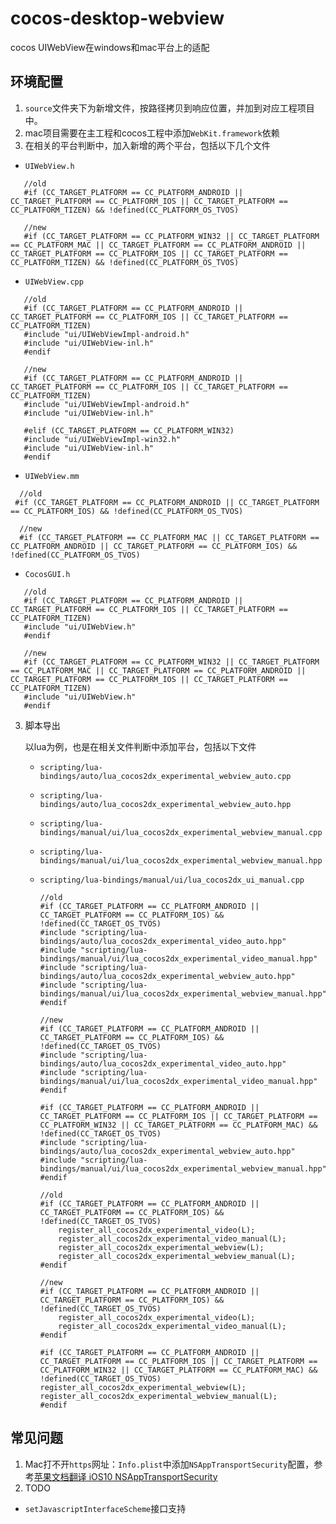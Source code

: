# cocos-desktop-webview
cocos UIWebView在windows和mac平台上的适配

## 环境配置
1. `source`文件夹下为新增文件，按路径拷贝到响应位置，并加到对应工程项目中。
2. mac项目需要在主工程和cocos工程中添加`WebKit.framework`依赖
3. 在相关的平台判断中，加入新增的两个平台，包括以下几个文件

 * `UIWebView.h`

 ```
 	//old
 	#if (CC_TARGET_PLATFORM == CC_PLATFORM_ANDROID || CC_TARGET_PLATFORM == CC_PLATFORM_IOS || CC_TARGET_PLATFORM == CC_PLATFORM_TIZEN) && !defined(CC_PLATFORM_OS_TVOS)
 
 	//new
 	#if (CC_TARGET_PLATFORM == CC_PLATFORM_WIN32 || CC_TARGET_PLATFORM == CC_PLATFORM_MAC || CC_TARGET_PLATFORM == CC_PLATFORM_ANDROID || CC_TARGET_PLATFORM == CC_PLATFORM_IOS || CC_TARGET_PLATFORM == CC_PLATFORM_TIZEN) && !defined(CC_PLATFORM_OS_TVOS)
```

 * `UIWebView.cpp`

 ```
 	//old
	#if (CC_TARGET_PLATFORM == CC_PLATFORM_ANDROID || CC_TARGET_PLATFORM == CC_PLATFORM_IOS || CC_TARGET_PLATFORM == CC_PLATFORM_TIZEN)
	#include "ui/UIWebViewImpl-android.h"
	#include "ui/UIWebView-inl.h"
	#endif
	
 	//new
	#if (CC_TARGET_PLATFORM == CC_PLATFORM_ANDROID || CC_TARGET_PLATFORM == CC_PLATFORM_IOS || CC_TARGET_PLATFORM == CC_PLATFORM_TIZEN)
	#include "ui/UIWebViewImpl-android.h"
	#include "ui/UIWebView-inl.h"
	
	#elif (CC_TARGET_PLATFORM == CC_PLATFORM_WIN32)
	#include "ui/UIWebViewImpl-win32.h"
	#include "ui/UIWebView-inl.h"
	#endif
 ```
 
  * `UIWebView.mm`
  
  ```
  	//old
   #if (CC_TARGET_PLATFORM == CC_PLATFORM_ANDROID || CC_TARGET_PLATFORM == CC_PLATFORM_IOS) && !defined(CC_PLATFORM_OS_TVOS)
   
	//new
	#if (CC_TARGET_PLATFORM == CC_PLATFORM_MAC || CC_TARGET_PLATFORM == CC_PLATFORM_ANDROID || CC_TARGET_PLATFORM == CC_PLATFORM_IOS) && !defined(CC_PLATFORM_OS_TVOS)

 ```
 * `CocosGUI.h`
 
 ```
 	//old
 	#if (CC_TARGET_PLATFORM == CC_PLATFORM_ANDROID || CC_TARGET_PLATFORM == CC_PLATFORM_IOS || CC_TARGET_PLATFORM == CC_PLATFORM_TIZEN)
	#include "ui/UIWebView.h"
	#endif

 	//new
	#if (CC_TARGET_PLATFORM == CC_PLATFORM_WIN32 || CC_TARGET_PLATFORM == CC_PLATFORM_MAC || CC_TARGET_PLATFORM == CC_PLATFORM_ANDROID || CC_TARGET_PLATFORM == CC_PLATFORM_IOS || CC_TARGET_PLATFORM == CC_PLATFORM_TIZEN)
	#include "ui/UIWebView.h"
	#endif
 ```
 
3. 脚本导出

 	以lua为例，也是在相关文件判断中添加平台，包括以下文件
 	* `scripting/lua-bindings/auto/lua_cocos2dx_experimental_webview_auto.cpp`
 	* `scripting/lua-bindings/auto/lua_cocos2dx_experimental_webview_auto.hpp`
 	* `scripting/lua-bindings/manual/ui/lua_cocos2dx_experimental_webview_manual.cpp`
 	* `scripting/lua-bindings/manual/ui/lua_cocos2dx_experimental_webview_manual.hpp`
 	* `scripting/lua-bindings/manual/ui/lua_cocos2dx_ui_manual.cpp`
 	
 		```
 		//old
	 	#if (CC_TARGET_PLATFORM == CC_PLATFORM_ANDROID || CC_TARGET_PLATFORM == CC_PLATFORM_IOS) && !defined(CC_TARGET_OS_TVOS)
		#include "scripting/lua-bindings/auto/lua_cocos2dx_experimental_video_auto.hpp"
		#include "scripting/lua-bindings/manual/ui/lua_cocos2dx_experimental_video_manual.hpp"
		#include "scripting/lua-bindings/auto/lua_cocos2dx_experimental_webview_auto.hpp"
		#include "scripting/lua-bindings/manual/ui/lua_cocos2dx_experimental_webview_manual.hpp"
		#endif
		
		//new
	 	#if (CC_TARGET_PLATFORM == CC_PLATFORM_ANDROID || CC_TARGET_PLATFORM == CC_PLATFORM_IOS) && !defined(CC_TARGET_OS_TVOS)
		#include "scripting/lua-bindings/auto/lua_cocos2dx_experimental_video_auto.hpp"
		#include "scripting/lua-bindings/manual/ui/lua_cocos2dx_experimental_video_manual.hpp"
		#endif
		
		#if (CC_TARGET_PLATFORM == CC_PLATFORM_ANDROID || CC_TARGET_PLATFORM == CC_PLATFORM_IOS || CC_TARGET_PLATFORM == CC_PLATFORM_WIN32 || CC_TARGET_PLATFORM == CC_PLATFORM_MAC) && !defined(CC_TARGET_OS_TVOS)
		#include "scripting/lua-bindings/auto/lua_cocos2dx_experimental_webview_auto.hpp"
		#include "scripting/lua-bindings/manual/ui/lua_cocos2dx_experimental_webview_manual.hpp"
		#endif
 		```
 		```
 		//old
 		#if (CC_TARGET_PLATFORM == CC_PLATFORM_ANDROID || CC_TARGET_PLATFORM == CC_PLATFORM_IOS) && !defined(CC_TARGET_OS_TVOS)
        	register_all_cocos2dx_experimental_video(L);
        	register_all_cocos2dx_experimental_video_manual(L);
        	register_all_cocos2dx_experimental_webview(L);
        	register_all_cocos2dx_experimental_webview_manual(L);
		#endif
		
		//new
		#if (CC_TARGET_PLATFORM == CC_PLATFORM_ANDROID || CC_TARGET_PLATFORM == CC_PLATFORM_IOS) && !defined(CC_TARGET_OS_TVOS)
        	register_all_cocos2dx_experimental_video(L);
        	register_all_cocos2dx_experimental_video_manual(L);
		#endif
		
		#if (CC_TARGET_PLATFORM == CC_PLATFORM_ANDROID || CC_TARGET_PLATFORM == CC_PLATFORM_IOS || CC_TARGET_PLATFORM == CC_PLATFORM_WIN32 || CC_TARGET_PLATFORM == CC_PLATFORM_MAC) && !defined(CC_TARGET_OS_TVOS)
       	register_all_cocos2dx_experimental_webview(L);
       	register_all_cocos2dx_experimental_webview_manual(L);
		#endif

 		```

## 常见问题

1. Mac打不开`https`网址：`Info.plist`中添加`NSAppTransportSecurity`配置，参考[苹果文档翻译 iOS10 NSAppTransportSecurity](https://www.jianshu.com/p/1ec3fa1ec00f)
2. TODO
  * `setJavascriptInterfaceScheme`接口支持